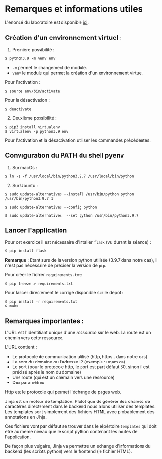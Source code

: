 # Remarques et informations utiles

L'enoncé du laboratoire est disponible [ici](./enonce.md).

## Création d'un environnement virtuel :

1. Première possibilité :
````
$ python3.9 -m venv env
````

- `-m` permet le changement de module.
- `venv` le module qui permet la création d'un environnement virtuel.

Pour l'activation :

````
$ source env/bin/activate
````

Pour la désactivation :

`````
$ deactivate
`````

2. Deuxième possibilité :
````
$ pip3 install virtualenv
$ virtualenv -p python3.9 env
````

Pour l'activation et la désactivation utiliser les commandes précédentes.

## Conviguration du PATH du shell pyenv

1. Sur macOs :

````
$ ln -s -f /usr/local/bin/python3.9.7 /usr/local/bin/python
````

2. Sur Ubuntu :

````
$ sudo update-alternatives --install /usr/bin/python python /usr/bin/python3.9.7 1

$ sudo update-alternatives --config python

$ sudo update-alternatives  --set python /usr/bin/python3.9.7
````

## Lancer l'application
Pour cet exercice il est nécessaire d'intaller `flask` (vu durant la séance) :
````
$ pip install flask
````

**Remarque** : Etant surs de la version python utilisée (3.9.7 dans notre cas), il n'est pas nécessaire de préciser la version de `pip`.

Pour créer le fichier `requirements.txt`:

````
$ pip freeze > requirements.txt
````

Pour lancer directement le corrigé disponible sur le depot :
````
$ pip install -r requirements.txt
$ make
````


## Remarques importantes :

L'URL est l'identifiant unique d'une *ressource* sur le web. La route est un chemin vers cette ressource.

L'URL contient :
- Le protocole de communication utilisé (http, https.. dans notre cas)
- Le nom du domaine ou l'adresse IP (exemple : uqam.ca)
- Le port (pour le protocole http, le port est part défaut 80, sinon il est précisé après le nom du domaine)
- Une route (qui est un chemain vers une ressource)
- Des paramètres

Http est le protocole qui permet l'échange de pages web.

Jinja est un moteur de templation. Plutot que de générer des chaines de caractères directement dans le backend nous allons utiliser des templates.
Les templates sont simplement des fichiers HTML avec probablement des annotations en Jinja.

Ces fichiers vont par défaut se trouver dans le répértoire `templates` qui doit etre au meme niveau que le script python contenant les routes de l'application.

De façon plus vulgaire, Jinja va permettre un echange d'informations du backend (les scripts python) vers le frontend (le fichier HTML).



 